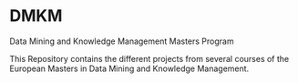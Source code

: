 # DMKM
Data Mining and Knowledge Management Masters Program

This Repository contains the different projects from several courses of the European Masters in Data Mining and Knowledge Management.
